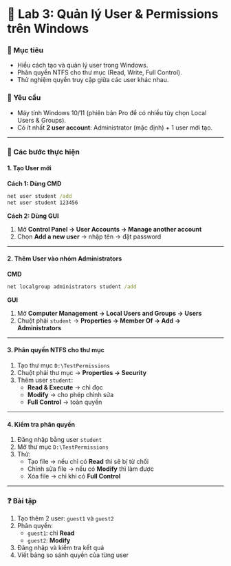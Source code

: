 # 🧪 Lab 3: Quản lý User & Permissions trên Windows

### 🎯 Mục tiêu
- Hiểu cách tạo và quản lý user trong Windows.  
- Phân quyền NTFS cho thư mục (Read, Write, Full Control).  
- Thử nghiệm quyền truy cập giữa các user khác nhau.  

### 🔧 Yêu cầu
- Máy tính Windows 10/11 (phiên bản Pro để có nhiều tùy chọn Local Users & Groups).  
- Có ít nhất **2 user account**: Administrator (mặc định) + 1 user mới tạo.  

---

### 📝 Các bước thực hiện

#### 1. Tạo User mới
**Cách 1: Dùng CMD**
```cmd
net user student /add
net user student 123456
```

**Cách 2: Dùng GUI**
1. Mở **Control Panel → User Accounts → Manage another account**  
2. Chọn **Add a new user** → nhập tên → đặt password  

---

#### 2. Thêm User vào nhóm Administrators
**CMD**
```cmd
net localgroup administrators student /add
```

**GUI**
1. Mở **Computer Management → Local Users and Groups → Users**  
2. Chuột phải `student` → **Properties → Member Of → Add → Administrators**  

---

#### 3. Phân quyền NTFS cho thư mục
1. Tạo thư mục `D:\TestPermissions`  
2. Chuột phải thư mục → **Properties → Security**  
3. Thêm user `student`:  
   - **Read & Execute** → chỉ đọc  
   - **Modify** → cho phép chỉnh sửa  
   - **Full Control** → toàn quyền  

---

#### 4. Kiểm tra phân quyền
1. Đăng nhập bằng user `student`  
2. Mở thư mục `D:\TestPermissions`  
3. Thử:  
   - Tạo file → nếu chỉ có **Read** thì sẽ bị từ chối  
   - Chỉnh sửa file → nếu có **Modify** thì làm được  
   - Xóa file → chỉ khi có **Full Control**  

---

### ❓ Bài tập
1. Tạo thêm 2 user: `guest1` và `guest2`  
2. Phân quyền:  
   - `guest1`: chỉ **Read**  
   - `guest2`: **Modify**  
3. Đăng nhập và kiểm tra kết quả  
4. Viết bảng so sánh quyền của từng user  
